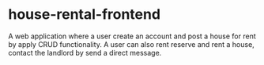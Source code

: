 # house-rental-frontend
A web application where a user create an account and post a house for rent by apply CRUD functionality. A user can also rent reserve and rent a house, contact the landlord by send a direct message. 
